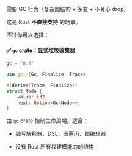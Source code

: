 需要 GC 行为（复杂图结构 + 多变 + 不关心 drop）

这是 Rust **不直接支持** 的场景。

不过你可以选择：

#### ✅ `gc` crate：**显式垃圾收集器**

```toml
gc = "0.4"
```

```rust
use gc::{Gc, Finalize, Trace};

#[derive(Trace, Finalize)]
struct Node {
    value: i32,
    next: Option<Gc<Node>>,
}
```

由 `gc` crate 控制生命周期。适合：

-   编写解释器、DSL、图遍历、图编辑器
    
-   没有 Rust 所有权建模能力的结构
    

